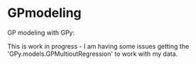 # GPmodeling
GP modeling with GPy:

This is work in progress - I am having some issues getting the 'GPy.models.GPMultioutRegression' to work with my data.

